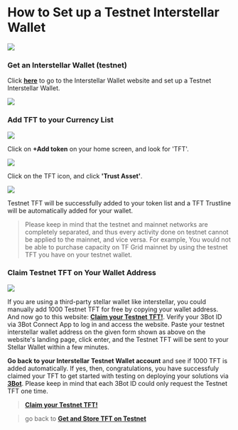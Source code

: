 # How to Set up a Testnet Interstellar Wallet 
![](interstellar_start.png)

### Get an Interstellar Wallet (testnet) 

Click [__here__]( https://testnet.interstellar.exchange/app) to go to the Interstellar Wallet website and set up a Testnet Interstellar Wallet.

![](stellar_dashboard.png)

### Add TFT to your Currency List

![](interstellar_tft1.png)

Click on __+Add token__ on your home screen, and look for 'TFT'. 

![](interstellar_tft2.png)

Click on the TFT icon, and click __'Trust Asset'__.

![](interstellar_tft3.png)

Testnet TFT will be successfully added to your token list and a TFT Trustline will be automatically added for your wallet.

> Please keep in mind that the testnet and mainnet networks are completely separated, and thus every activity done on testnet cannot be applied to the mainnet, and vice versa. For example, You would not be able to purchase capacity on TF Grid mainnet by using the testnet TFT you have on your testnet wallet.

### Claim Testnet TFT on Your Wallet Address

![](testnet_tft.png)

If you are using a third-party stellar wallet like interstellar, you could manually add 1000 Testnet TFT for free by copying your wallet address. And now go to this website: [__Claim your Testnet TFT!__](https://gettft.testnet.grid.tf). Verify your 3Bot ID via 3Bot Connect App to log in and access the website. Paste your testnet interstellar wallet address on the given form shown as above on the website's landing page, click enter, and the Testnet TFT will be sent to your Stellar Wallet within a few minutes.

__Go back to your Interstellar Testnet Wallet account__ and see if 1000 TFT is added automatically. If yes, then, congratulations, you have successfuly claimed your TFT to get started with testing on deploying your solutions via [__3Bot__](testnet_3bot.md). Please keep in mind that each 3Bot ID could only request the Testnet TFT one time.

> [__Claim your Testnet TFT!__](https://gettft.testnet.grid.tf)

> go back to [__Get and Store TFT on Testnet__](testnet_gettft.md)